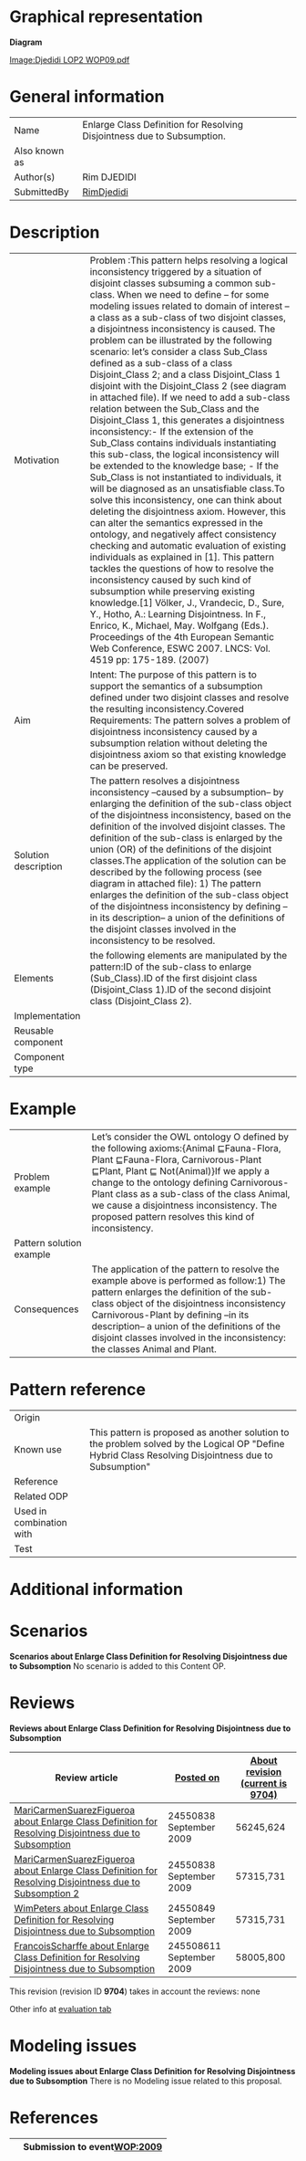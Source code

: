 #  Graphical representation


__Diagram__




[Image:Djedidi LOP2 WOP09.pdf](../Image/Djedidi_LOP2_WOP09.pdf.md "Image:Djedidi LOP2 WOP09.pdf")




#  General information




|  |  |
| --- | --- |
|  Name |  Enlarge Class Definition for Resolving Disjointness due to Subsumption. |
|  Also known as |  |
|  Author(s) |  Rim DJEDIDI |
|  SubmittedBy | [RimDjedidi](http://ontologydesignpatterns.org/wiki/index.php?title=User:RimDjedidi&action=edit&redlink=1 "User:RimDjedidi (not yet written)") |


  




#  Description




|  |  |
| --- | --- |
|  Motivation |  Problem :This pattern helps resolving a logical inconsistency triggered by a situation of disjoint classes subsuming a common sub-class. When we need to define – for some modeling issues related to domain of interest – a class as a sub-class of two disjoint classes, a disjointness inconsistency is caused. The problem can be illustrated by the following scenario: let’s consider a class Sub\_Class defined as a sub-class of a class Disjoint\_Class 2; and a class Disjoint\_Class 1 disjoint with the Disjoint\_Class 2 (see diagram in attached file). If we need to add a sub-class relation between the Sub\_Class and the Disjoint\_Class 1, this generates a disjointness inconsistency:- If the extension of the Sub\_Class contains individuals instantiating this sub-class, the logical inconsistency will be extended to the knowledge base; - If the Sub\_Class is not instantiated to individuals, it will be diagnosed as an unsatisfiable class.To solve this inconsistency, one can think about deleting the disjointness axiom. However, this can alter the semantics expressed in the ontology, and negatively affect consistency checking and automatic evaluation of existing individuals as explained in [1]. This pattern tackles the questions of how to resolve the inconsistency caused by such kind of subsumption while preserving existing knowledge.[1] Völker, J., Vrandecic, D., Sure, Y., Hotho, A.: Learning Disjointness. In F., Enrico, K., Michael, May. Wolfgang (Eds.). Proceedings of the 4th European Semantic Web Conference, ESWC 2007. LNCS: Vol. 4519 pp: 175-189. (2007) |
|  Aim |  Intent: The purpose of this pattern is to support the semantics of a subsumption defined under two disjoint classes and resolve the resulting inconsistency.Covered Requirements: The pattern solves a problem of disjointness inconsistency caused by a subsumption relation without deleting the disjointness axiom so that existing knowledge can be preserved. |
|  Solution description |  The pattern resolves a disjointness inconsistency –caused by a subsumption– by enlarging the definition of the sub-class object of the disjointness inconsistency, based on the definition of the involved disjoint classes. The definition of the sub-class is enlarged by the union (OR) of the definitions of the disjoint classes.The application of the solution can be described by the following process (see diagram in attached file): 1) The pattern enlarges the definition of the sub-class object of the disjointness inconsistency by defining –in its description– a union of the definitions of the disjoint classes involved in the inconsistency to be resolved. |
|  Elements |  the following elements are manipulated by the pattern:ID of the sub-class to enlarge (Sub\_Class).ID of the first disjoint class (Disjoint\_Class 1).ID of the second disjoint class (Disjoint\_Class 2). |
|  Implementation |  |
|  Reusable component |  |
|  Component type |  |


  




#  Example




|  |  |
| --- | --- |
|  Problem example |  Let’s consider the OWL ontology O defined by the following axioms:{Animal ⊑Fauna-Flora, Plant ⊑Fauna-Flora, Carnivorous-Plant ⊑Plant, Plant ⊑ Not(Animal)}If we apply a change to the ontology defining Carnivorous-Plant class as a sub-class of the class Animal, we cause a disjointness inconsistency. The proposed pattern resolves this kind of inconsistency. |
|  Pattern solution example |  |
|  Consequences |  The application of the pattern to resolve the example above is performed as follow:1) The pattern enlarges the definition of the sub-class object of the disjointness inconsistency Carnivorous-Plant by defining –in its description– a union of the definitions of the disjoint classes involved in the inconsistency: the classes Animal and Plant. |


  




#  Pattern reference




|  |  |
| --- | --- |
|  Origin |  |
|  Known use |  This pattern is proposed as another solution to the problem solved by the Logical OP "Define Hybrid Class Resolving Disjointness due to Subsumption" |
|  Reference |  |
|  Related ODP |  |
|  Used in combination with |  |
|  Test |  |


#  Additional information


#  Scenarios



__Scenarios about Enlarge Class Definition for Resolving Disjointness due to Subsomption__
No scenario is added to this Content OP.




#  Reviews



__Reviews about Enlarge Class Definition for Resolving Disjointness due to Subsomption__


| Review article | [Posted on](../Property/CreationDate.md "Property:CreationDate") | [About revision (current is 9704)](../Property/ReviewAboutVersion.md "Property:ReviewAboutVersion") |
| --- | --- | --- |
| [MariCarmenSuarezFigueroa about Enlarge Class Definition for Resolving Disjointness due to Subsomption](../Reviews/MariCarmenSuarezFigueroa_about_Enlarge_Class_Definition_for_Resolving_Disjointness_due_to_Subsomption.md "Reviews:MariCarmenSuarezFigueroa about Enlarge Class Definition for Resolving Disjointness due to Subsomption") | 24550838 September 2009 | 56245,624 |
| [MariCarmenSuarezFigueroa about Enlarge Class Definition for Resolving Disjointness due to Subsomption 2](../Reviews/MariCarmenSuarezFigueroa_about_Enlarge_Class_Definition_for_Resolving_Disjointness_due_to_Subsomption_2.md "Reviews:MariCarmenSuarezFigueroa about Enlarge Class Definition for Resolving Disjointness due to Subsomption 2") | 24550838 September 2009 | 57315,731 |
| [WimPeters about Enlarge Class Definition for Resolving Disjointness due to Subsomption](../Reviews/WimPeters_about_Enlarge_Class_Definition_for_Resolving_Disjointness_due_to_Subsomption.md "Reviews:WimPeters about Enlarge Class Definition for Resolving Disjointness due to Subsomption") | 24550849 September 2009 | 57315,731 |
| [FrancoisScharffe about Enlarge Class Definition for Resolving Disjointness due to Subsomption](../Reviews/FrancoisScharffe_about_Enlarge_Class_Definition_for_Resolving_Disjointness_due_to_Subsomption.md "Reviews:FrancoisScharffe about Enlarge Class Definition for Resolving Disjointness due to Subsomption") | 245508611 September 2009 | 58005,800 |


This revision (revision ID __9704__) takes in account the reviews: none


Other info at [evaluation tab](http://ontologydesignpatterns.org/wiki/index.php?title=Submissions:Enlarge_Class_Definition_for_Resolving_Disjointness_due_to_Subsomption&action=evaluation "http://ontologydesignpatterns.org/wiki/index.php?title=Submissions:Enlarge_Class_Definition_for_Resolving_Disjointness_due_to_Subsomption&action=evaluation")




  




#  Modeling issues



__Modeling issues about Enlarge Class Definition for Resolving Disjointness due to Subsomption__
There is no Modeling issue related to this proposal.




  




#  References


  






|  |  Submission to event[WOP:2009](../WOP/2009.md "WOP:2009") |
| --- | --- |